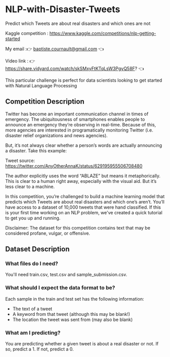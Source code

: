 # NLP-with-Disaster-Tweets

Predict which Tweets are about real disasters and which ones are not

Kaggle competition : https://www.kaggle.com/competitions/nlp-getting-started

My email :👉 baptiste.cournault@gmail.com 👈

Video link : 👉 https://share.vidyard.com/watch/skSMxyFtKTqLsW3PgyQ58F? 👈

This particular challenge is perfect for data scientists looking to get started with Natural Language Processing

## Competition Description

Twitter has become an important communication channel in times of emergency.
The ubiquitousness of smartphones enables people to announce an emergency they’re observing in real-time. Because of this, more agencies are interested in programatically monitoring Twitter (i.e. disaster relief organizations and news agencies).

But, it’s not always clear whether a person’s words are actually announcing a disaster. Take this example:

Tweet source: https://twitter.com/AnyOtherAnnaK/status/629195955506708480

The author explicitly uses the word “ABLAZE” but means it metaphorically. This is clear to a human right away, especially with the visual aid. But it’s less clear to a machine.

In this competition, you’re challenged to build a machine learning model that predicts which Tweets are about real disasters and which one’s aren’t. You’ll have access to a dataset of 10,000 tweets that were hand classified. If this is your first time working on an NLP problem, we've created a quick tutorial to get you up and running.

Disclaimer: The dataset for this competition contains text that may be considered profane, vulgar, or offensive.

## Dataset Description

### What files do I need?
You'll need train.csv, test.csv and sample_submission.csv.

### What should I expect the data format to be?
Each sample in the train and test set has the following information:

* The text of a tweet
* A keyword from that tweet (although this may be blank!)
* The location the tweet was sent from (may also be blank)

### What am I predicting?
You are predicting whether a given tweet is about a real disaster or not. If so, predict a 1. If not, predict a 0.
